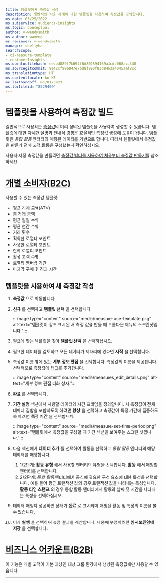 ```yaml
---
title: 템플릿에서 측정값 생성
description: 일반적인 사용 사례에 대한 템플릿을 사용하여 측정값을 정의합니다.
ms.date: 03/25/2022
ms.subservice: audience-insights
ms.topic: conceptual
author: v-wendysmith
ms.author: wameng
ms.reviewer: v-wendysmith
manager: shellyha
searchScope:
- ci-measure-template
- customerInsights
ms.openlocfilehash: eeabd889f7b694f8d809894169a3cdc068acc340
ms.sourcegitcommit: 9ef2cf99b847e7bd8f890f83d84b3a4045aaf8cc
ms.translationtype: HT
ms.contentlocale: ko-KR
ms.lasthandoff: 04/01/2022
ms.locfileid: "8529409"
---
```

# <a name="use-a-template-to-build-a-measure"></a>템플릿을 사용하여 측정값 빌드

일반적으로 사용되는 [측정값](measures.md)의 미리 정의된 템플릿을 사용하여 생성할 수 있습니다. 템플릿에 대한 자세한 설명과 안내식 경험은 효율적인 측정값 생성에 도움이 됩니다. 템플릿은 *통합 활동* 엔터티의 매핑된 데이터를 기반으로 합니다. 따라서 템플릿에서 측정값을 만들기 전에 [고객 활동](activities.md)을 구성했는지 확인하십시오.

사용자 지정 측정값을 만들려면 [측정값 빌더를 사용하여 처음부터 측정값 만들기](measure-builder.md)를 참조하세요.

# <a name="individual-consumers-b-to-c"></a>[개별 소비자(B2C)](#tab/b2c)

사용할 수 있는 측정값 템플릿: 
- 평균 거래 금액(ATV)
- 총 거래 금액
- 평균 일일 수익
- 평균 연간 수익
- 거래 횟수
- 획득한 로열티 포인트
- 사용한 로열티 포인트
- 잔여 로열티 포인트
- 활성 고객 수명
- 로열티 멤버십 기간
- 마지막 구매 후 경과 시간

## <a name="build-a-new-measure-using-a-template"></a>템플릿을 사용하여 새 측정값 작성

1. **측정값** 으로 이동합니다.

1. **신규** 를 선택하고 **템플릿 선택** 을 선택합니다.

   :::image type="content" source="media/measure-use-template.png" alt-text="템플릿이 강조 표시된 새 측정 값을 만들 때 드롭다운 메뉴의 스크린샷입니다.":::

1. 필요에 맞는 템플릿을 찾아 **템플릿 선택** 을 선택하십시오.

1. 필요한 데이터를 검토하고 모든 데이터가 제자리에 있다면 **시작** 을 선택합니다.

1. 측정값 이름 옆에 있는 **세부 정보 편집** 을 선택합니다. 측정값의 이름을 제공합니다. 선택적으로 측정값에 [태그](work-with-tags-columns.md#manage-tags)를 추가합니다.

   :::image type="content" source="media/measures_edit_details.png" alt-text="세부 정보 편집 대화 상자.":::

1. **완료** 를 선택합니다.

1. **기간 설정** 섹션에서 사용할 데이터의 시간 프레임을 정의합니다. 새 측정값이 전체 데이터 집합을 포함하도록 하려면 **항상** 을 선택하고 측정값이 특정 기간에 집중하도록 하려면 **특정 기간** 을 선택합니다.

   :::image type="content" source="media/measure-set-time-period.png" alt-text="템플릿에서 측정값을 구성할 때 기간 섹션을 보여주는 스크린 샷입니다.":::

1. 다음 섹션에서 **데이터 추가** 를 선택하여 활동을 선택하고 *통합 활동* 엔터티의 해당 데이터를 매핑합니다.

    1. 1/2단계: **활동 유형** 에서 사용할 엔터티의 유형을 선택합니다. **활동** 에서 매핑할 엔터티를 선택합니다.
    1. 2/2단계: *통합 활동* 엔터티에서 공식에 필요한 구성 요소에 대한 특성을 선택합니다. 예를 들어 평균 트랜잭션 값의 경우 트랜잭션 값을 나타내는 특성입니다. **활동 타임 스탬프** 의 경우 통합 활동 엔터티에서 활동의 날짜 및 시간을 나타내는 특성을 선택하십시오.
   
1. 데이터 매핑이 성공하면 상태가 **완료** 로 표시되며 매핑된 활동 및 특성의 이름을 볼 수 있습니다.

1. 이제 **실행** 을 선택하여 측정 결과를 계산합니다. 나중에 수정하려면 **임시보관함에 저장** 을 선택합니다.

# <a name="business-accounts-b-to-b"></a>[비즈니스 어카운트(B2B)](#tab/b2b)

이 기능은 개별 고객이 기본 대상인 대상 그룹 환경에서 생성된 측정값에만 사용할 수 있습니다.

---
